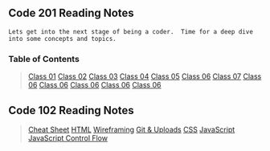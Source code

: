 ## Code 201 Reading Notes

    Lets get into the next stage of being a coder.  Time for a deep dive into some concepts and topics.  

### Table of Contents

> [Class 01](readingnotes201/class-01.md)
> [Class 02](readingnotes201/class-02.md)
> [Class 03](readingnotes201/class-03.md)
> [Class 04](readingnotes201/class-04.md)
> [Class 05](readingnotes201/class-05.md)
> [Class 06](readingnotes201/class-06.md)
> [Class 07](readingnotes201/class-07.md)
> [Class 06](readingnotes201/class-06.md)
> [Class 06](readingnotes201/class-06.md)
> [Class 06](readingnotes201/class-06.md)
> [Class 06](readingnotes201/class-06.md)
> [Class 06](readingnotes201/class-06.md)

## Code 102 Reading Notes

> [Cheat Sheet](readingnotes102/cheat-sheet.md)
> [HTML](readingnotes102/html-reading.md)
> [Wireframing](readingnotes102/wireframe-reading-notes.md)
> [Git & Uploads](readingnotes102/git-uploads.md)
> [CSS](readingnotes102/css-reading.md)
> [JavaScript](readingnotes102/JavaScript-reading.md)
> [JavaScript Control Flow](readingnotes102/JavaScript-Control-Flow.md)
